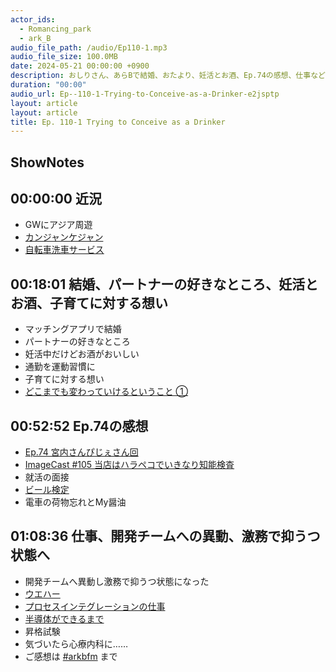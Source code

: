 ```yaml
---
actor_ids:
  - Romancing_park
  - ark_B
audio_file_path: /audio/Ep110-1.mp3
audio_file_size: 100.0MB
date: 2024-05-21 00:00:00 +0900
description: おしりさん、あらBで結婚、おたより、妊活とお酒、Ep.74の感想、仕事などについて話しました。
duration: "00:00"
audio_url: Ep--110-1-Trying-to-Conceive-as-a-Drinker-e2jsptp
layout: article
layout: article
title: Ep. 110-1 Trying to Conceive as a Drinker
---
```


## ShowNotes

## 00:00:00 近況

* GWにアジア周遊
* [カンジャンケジャン](https://www.kurashiru.com/articles/5a811d93-0247-4e8d-b871-e9dae1d0ed7a#508606)
* [自転車洗車サービス](https://sensha-bicycle.com/)

## 00:18:01 結婚、パートナーの好きなところ、妊活とお酒、子育てに対する想い

* マッチングアプリで結婚
* パートナーの好きなところ
* 妊活中だけどお酒がおいしい
* 通勤を運動習慣に
* 子育てに対する想い
* [どこまでも変わっていけるということ ① ](https://note.com/romancing_park/n/n9a04ab88bc56)

## 00:52:52 Ep.74の感想

* [Ep.74 宮内さんぴじぇさん回](https://www.arkbfm.com/episode/74-1)
* [ImageCast #105 当店はハラペコでいきなり知能検査](https://podcasters.spotify.com/pod/show/image-cast/episodes/105-e1ouf1g/a-a8lben2)
* 就活の面接
* [ビール検定](https://beerken.jp/)
* 電車の荷物忘れとMy醤油

## 01:08:36 仕事、開発チームへの異動、激務で抑うつ状態へ

* 開発チームへ異動し激務で抑うつ状態になった
* [ウエハー](https://www.shinetsu.co.jp/jp/products/%E9%9B%BB%E5%AD%90%E6%9D%90%E6%96%99%E4%BA%8B%E6%A5%AD/silicon-wafer/)
* [プロセスインテグレーションの仕事](https://note.com/sv_engineer/n/n2c19e810031a)
* [半導体ができるまで](https://www.semiconductor-industry.com/process/)
* 昇格試験
* 気づいたら心療内科に……
* ご感想は [#arkbfm](https://twitter.com/hashtag/arkbfm?src=hashtag_click&f=live) まで